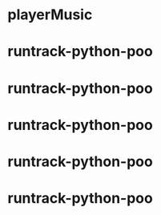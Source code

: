 # playerMusic
# runtrack-python-poo
# runtrack-python-poo
# runtrack-python-poo
# runtrack-python-poo
# runtrack-python-poo
